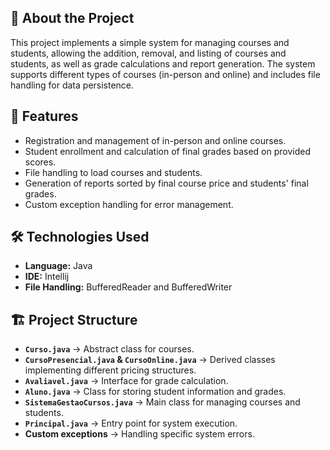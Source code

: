 ## 📌 About the Project
This project implements a simple system for managing courses and students, allowing the addition, removal, and listing of courses and students, as well as grade calculations and report generation. The system supports different types of courses (in-person and online) and includes file handling for data persistence.

## 🚀 Features
- Registration and management of in-person and online courses.
- Student enrollment and calculation of final grades based on provided scores.
- File handling to load courses and students.
- Generation of reports sorted by final course price and students' final grades.
- Custom exception handling for error management.

## 🛠️ Technologies Used
- **Language:** Java
- **IDE:** Intellij
- **File Handling:** BufferedReader and BufferedWriter

## 🏗️ Project Structure
- **`Curso.java`** → Abstract class for courses.
- **`CursoPresencial.java` & `CursoOnline.java`** → Derived classes implementing different pricing structures.
- **`Avaliavel.java`** → Interface for grade calculation.
- **`Aluno.java`** → Class for storing student information and grades.
- **`SistemaGestaoCursos.java`** → Main class for managing courses and students.
- **`Principal.java`** → Entry point for system execution.
- **Custom exceptions** → Handling specific system errors.
